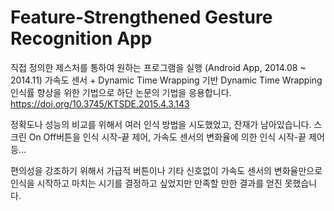 # Feature-Strengthened Gesture Recognition App
직접 정의한 제스처를 통하여 원하는 프로그램을 실행 (Android App, 2014.08 ~ 2014.11) 
가속도 센서 + Dynamic Time Wrapping 기반
Dynamic Time Wrapping 인식률 향상을 위한 기법으로 하단 논문의 기법을 응용합니다.
https://doi.org/10.3745/KTSDE.2015.4.3.143



정확도나 성능의 비교를 위해서 여러 인식 방법을 시도했었고, 잔재가 남아있습니다.
스크린 On Off버튼을 인식 시작-끝 제어, 가속도 센서의 변화율에 의한 인식 시작-끝 제어 등...

편의성을 강조하기 위해서 가급적 버튼이나 기타 신호없이 
가속도 센서의 변화율만으로 인식을 시작하고 마치는 시기를 결정하고 싶었지만
만족할 만한 결과를 얻진 못했습니다.



